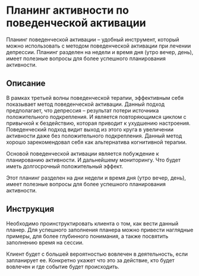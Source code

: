 # Планинг активности по поведенческой активации

Планинг поведенческой активации – удобный инструмент, который можно
использовать с методом поведенческой активации при лечении депрессии.
Планинг разделен на недели и время дня (утро вечер, день), имеет
полезные вопросы для более успешного планирования активности.

## Описание

В рамках третьей волны поведенческой терапии, эффективным себя
показывает метод поведенческой активации. Данный подход предполагает,
что депрессия – результат потери источника положительного подкрепления.
И является повторяющимся циклом с привычкой к бездействию, которая
приводит к ухудшению настроения. Поведенческий подход видит выход из
этого круга в увеличении активности даже без положительного
подкрепления. Данный метод хорошо зарекомендовал себя как альтернатива
когнитивной терапии.

Основой поведенческой активации является побуждение к планированию
активности. И дальнейшему мониторингу. Что будет иметь долгосрочный
положительный эффект.

Этот планинг разделен на дни недели и время дня (утро вечер, день),
имеет полезные вопросы для более успешного планирования активности.

## Инструкция

Необходимо проинструктировать клиента о том, как вести данный планер.
Для успешного заполнения планера можно привести наглядные примеры, для
более глубинного понимания, а также посвятить заполнению время на
сессии.

Клиент будет с большей вероятностью вовлечен в деятельность, если
запланирует ее. Конкретно укажет что это за действие, кто будет вовлечен
и где событие будет происходить.
